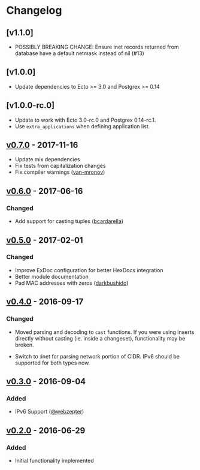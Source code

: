 # Changelog

## [v1.1.0]

- POSSIBLY BREAKING CHANGE: Ensure inet records returned from database have a default
  netmask instead of nil (#13)

## [v1.0.0]
- Update dependencies to Ecto >= 3.0 and Postgrex >= 0.14

## [v1.0.0-rc.0]
- Update to work with Ecto 3.0-rc.0 and Postgrex 0.14-rc.1.
- Use `extra_applications` when defining application list.

## [v0.7.0] - 2017-11-16
- Update mix dependencies
- Fix tests from capitalization changes
- Fix compiler warnings ([van-mronov](https://github.com/van-mronov))

## [v0.6.0] - 2017-06-16
### Changed
- Add support for casting tuples ([bcardarella](https://github.com/bcardarella))


## [v0.5.0] - 2017-02-01
### Changed
- Improve ExDoc configuration for better HexDocs integration
- Better module documentation
- Pad MAC addresses with zeros ([darkbushido](https://github.com/darkbushido))


## [v0.4.0] - 2016-09-17
### Changed
- Moved parsing and decoding to `cast` functions. If you were using inserts
  directly without casting (ie. inside a changeset), functionality may be broken.

- Switch to :inet for parsing network portion of CIDR. IPv6 should be supported for
  both types now.


## [v0.3.0] - 2016-09-04
### Added
- IPv6 Support ([@webzepter](https://github.com/webzepter))


## [v0.2.0] - 2016-06-29
### Added
- Initial functionality implemented

[Unreleased]: https://github.com/adam12/ecto_network/compare/v0.7.0...HEAD
[v0.7.0]: https://github.com/adam12/ecto_network/compare/v0.6.0...v0.7.0
[v0.6.0]: https://github.com/adam12/ecto_network/compare/v0.5.0...v0.6.0
[v0.5.0]: https://github.com/adam12/ecto_network/compare/v0.4.0...v0.5.0
[v0.4.0]: https://github.com/adam12/ecto_network/compare/v0.3.0...v0.4.0
[v0.3.0]: https://github.com/adam12/ecto_network/compare/v0.2.0...v0.3.0
[v0.2.0]: https://github.com/adam12/ecto_network/tree/v0.2.0
